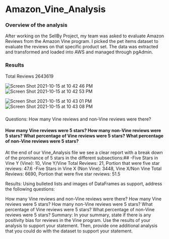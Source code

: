 # Amazon_Vine_Analysis

### Overview of the analysis
After working on the SellBy Project, my team was asked to evaluate Amazon Reviews from the Amazon Vine program. I picked the pet items dataset to evaluate the reviews on that specific product set. The data was extracted and transformed and loaded into AWS and managed through pgAdmin. 


### Results
Total Reviews 2643619

![Screen Shot 2021-10-15 at 10 42 46 PM](https://user-images.githubusercontent.com/82982952/137570588-b8480644-9d59-43b3-8940-a408f9106ccb.png)
![Screen Shot 2021-10-15 at 10 42 53 PM](https://user-images.githubusercontent.com/82982952/137570590-d91840d8-a290-4c50-a181-458eee13a0d4.png)

![Screen Shot 2021-10-15 at 10 43 01 PM](https://user-images.githubusercontent.com/82982952/137570591-7700db6e-4010-4e87-bb1d-f099187f856a.png)
![Screen Shot 2021-10-15 at 10 43 08 PM](https://user-images.githubusercontent.com/82982952/137570592-159be584-4675-4c5b-94e1-351d43fee180.png)

### 
Questions: How many Vine reviews and non-Vine reviews were there?

#### How many Vine reviews were 5 stars? How many non-Vine reviews were 5 stars? What percentage of Vine reviews were 5 stars? What percentage of non-Vine reviews were 5 stars?

At the end of our Vine_Analysis file we see a clear report with a break down of the prominance of 5 stars in the different subsections:## 
-Five Stars in Vine Y (Vine): 10, Vine Y/Vine Total Reviews: 21, Portion that were five star reviews: 47.6
-Five Stars in Vine X (Non Vine): 3448, Vine X/Non Vine Total Reviews: 6690, Portion that were five star reviews: 51.5

Results: Using bulleted lists and images of DataFrames as support, address the following questions:

How many Vine reviews and non-Vine reviews were there?
How many Vine reviews were 5 stars? How many non-Vine reviews were 5 stars?
What percentage of Vine reviews were 5 stars? What percentage of non-Vine reviews were 5 stars?
Summary: In your summary, state if there is any positivity bias for reviews in the Vine program. Use the results of your analysis to support your statement. Then, provide one additional analysis that you could do with the dataset to support your statement.


